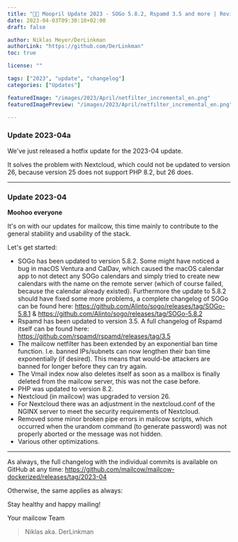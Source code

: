 ```yaml
---
title: "🥚🐄 Moopril Update 2023 - SOGo 5.8.2, Rspamd 3.5 and more | Revision A"
date: 2023-04-03T09:30:10+02:00
draft: false

author: Niklas Meyer/DerLinkman
authorLink: "https://github.com/DerLinkman"
toc: true

license: ""

tags: ["2023", "update", "changelog"]
categories: ["Updates"]

featuredImage: "/images/2023/April/netfilter_incremental_en.png"
featuredImagePreview: "/images/2023/April/netfilter_incremental_en.png"

---
```


### Update 2023-04a

We've just released a hotfix update for the 2023-04 update.

It solves the problem with Nextcloud, which could not be updated to version 26, because version 25 does not support PHP 8.2, but 26 does.

---

### Update 2023-04

**Moohoo everyone**

It's on with our updates for mailcow, this time mainly to contribute to the general stability and usability of the stack.

Let's get started:

- SOGo has been updated to version 5.8.2. Some might have noticed a bug in macOS Ventura and CalDav, which caused the macOS calendar app to not detect any SOGo calendars and simply tried to create new calendars with the name on the remote server (which of course failed, because the calendar already existed).
Furthermore the update to 5.8.2 should have fixed some more problems, a complete changelog of SOGo can be found here: https://github.com/Alinto/sogo/releases/tag/SOGo-5.8.1 & https://github.com/Alinto/sogo/releases/tag/SOGo-5.8.2
- Rspamd has been updated to version 3.5. A full changelog of Rspamd itself can be found here: https://github.com/rspamd/rspamd/releases/tag/3.5
- The mailcow netfilter has been extended by an exponential ban time function. I.e. banned IPs/subnets can now lengthen their ban time exponentially (if desired). This means that would-be attackers are banned for longer before they can try again.
- The Vmail index now also deletes itself as soon as a mailbox is finally deleted from the mailcow server, this was not the case before.
- PHP was updated to version 8.2.
- Nextcloud (in mailcow) was upgraded to version 26.
- For Nextcloud there was an adjustment in the nextcloud.conf of the NGINX server to meet the security requirements of Nextcloud.
- Removed some minor broken pipe errors in mailcow scripts, which occurred when the urandom command (to generate password) was not properly aborted or the message was not hidden.
- Various other optimizations.

---

As always, the full changelog with the individual commits is available on GitHub at any time:
https://github.com/mailcow/mailcow-dockerized/releases/tag/2023-04

Otherwise, the same applies as always:

Stay healthy and happy mailing!

Your mailcow Team
> Niklas aka. DerLinkman